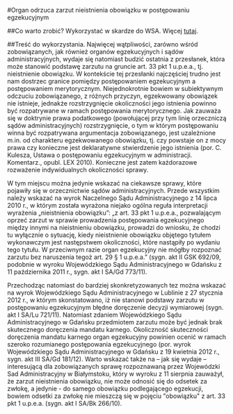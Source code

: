 #Organ odrzuca zarzut nieistnienia obowiązku w postępowaniu egzekucyjnym

##Co warto zrobić?
Wykorzystać w skardze do WSA. Więcej [tutaj](http://www.skarbowcy.pl/blaster/forum/viewtopic.php?f=8&t=421).

##Treść do wykorzystania.
Najwięcej wątpliwości, zarówno wśród zobowiązanych, jak również organów egzekucyjnych i sądów administracyjnych, wydaje się natomiast budzić ostatnia z przesłanek, która może stanowić podstawę zarzutu na gruncie art. 33 pkt 1 u.p.e.a., tj. nieistnienie obowiązku. W kontekście tej przesłanki najczęściej trudno jest nam dostrzec granice pomiędzy postępowaniem egzekucyjnym a postępowaniem merytorycznym. Niejednokrotnie bowiem w subiektywnym odczuciu zobowiązanego, z różnych przyczyn, egzekwowany obowiązek nie istnieje, jednakże rozstrzygnięcie okoliczności jego istnienia powinno być rozpatrywane w ramach postępowania merytorycznego. Jak zauważa się w doktrynie prawa podatkowego (powołującej przy tym linię orzeczniczą sądów administracyjnych) rozstrzygnięcie, o tym w którym postępowaniu winna być rozpatrywana argumentacja zobowiązanego, jest uzależnione m.in. od charakteru egzekwowanego obowiązku, tj. czy powstaje on z mocy prawa czy konieczne jest deklaratywne stwierdzenie jego istnienia (por. C. Kulesza, Ustawa o postępowaniu egzekucyjnym w administracji. Komentarz., opubl. LEX 2010). Konieczne jest zatem każdorazowe rozważenie indywidualnych okoliczności sprawy.

W tym miejscu można jedynie wskazać na ciekawsze sprawy, które pojawiły się w orzecznictwie sądów administracyjnych. Przede wszystkim należy wskazać na wyrok Naczelnego Sądu Administracyjnego z 14 lipca 2010 r., w którym została wyrażona niejako ogólna reguła interpretacji wyrażenia „nieistnienia obowiązku”: „z art. 33 pkt 1 u.p.e.a., pozwalającym oprzeć zarzut w sprawie prowadzenia postępowania egzekucyjnego między innymi na nieistnieniu obowiązku, prowadzi do wniosku, że chodzi tu wyłącznie o sytuację, kiedy nieistnienie obowiązku objętego tytułem wykonawczym jest następstwem okoliczności, które nastąpiły po wydaniu tego tytułu. W przeciwnym razie organ egzekucyjny nie mógłby rozpoznać zarzutu bez naruszenia tegoż art. 29 § 1 u.p.e.a.” (sygn. akt II GSK 692/09, podobnie w wyroku Wojewódzkiego Sądu Administracyjnego w Gdańsku z 11 października 2011 r., sygn. akt I SA/Gd 773/11).

Przechodząc natomiast do bardziej skonkretyzowanych tez można wskazać na wyrok Wojewódzkiego Sądu Administracyjnego w Lublinie z 27 stycznia 2012 r., w którym skonstatowano, iż nie stanowi podstawy zarzutu w postępowaniu egzekucyjnym błędne doręczenie decyzji wymiarowej (sygn. akt I SA/Lu 721/11). Natomiast zdaniem Wojewódzkiego Sądu Administracyjnego w Gdańsku przedmiotem zarzutu może być jednak brak skutecznego doręczenia mandatu karnego. Okoliczność skuteczności doręczenia mandatu karnego organ egzekucyjny powinien ocenić w ramach szeroko rozumianego postępowania egzekucyjnego (por. wyrok Wojewódzkiego Sądu Administracyjnego w Gdańsku z 19 kwietnia 2012 r., sygn. akt III SA/Gd 181/12). Warto wskazać także na – jak się wydaje – interesującą dla zobowiązanych sprawę rozpoznawaną przez Wojewódzki Sad Administracyjny w Białymstoku, który w wyroku z 11 sierpnia zauważył, że zarzut nieistnienia obowiązku, nie może odnosić się do odsetek za zwłokę, a jedynie - do samego obowiązku podlegającego egzekucji, bowiem odsetki za zwłokę nie mieszczą się w pojęciu "obowiązku" z art. 33 pkt 1 u.p.e.a. (sygn. akt I SA/Bk 266/10).
